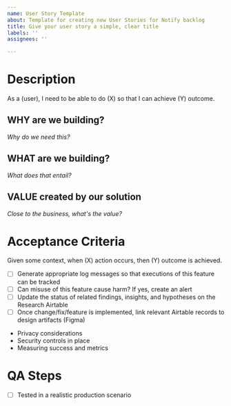 ```yaml
---
name: User Story Template
about: Template for creating new User Stories for Notify backlog
title: Give your user story a simple, clear title
labels: ''
assignees: ''

---
```


# Description

As a (user), I need to be able to do (X) so that I can achieve (Y) outcome. 

## WHY are we building?

_Why do we need this?_

## WHAT are we building?

_What does that entail?_

## VALUE created by our solution

_Close to the business, what's the value?_


# Acceptance Criteria

Given some context, when (X) action occurs, then (Y) outcome is achieved.

- [ ] Generate appropriate log messages so that executions of this feature can be tracked
- [ ] Can misuse of this feature cause harm? If yes, create an alert
- [ ] Update the status of related findings, insights, and hypotheses on the Research Airtable
- [ ] Once change/fix/feature is implemented, link relevant Airtable records to design artifacts (Figma)

* Privacy considerations
* Security controls in place
* Measuring success and metrics

# QA Steps

- [ ] Tested in a realistic production scenario
